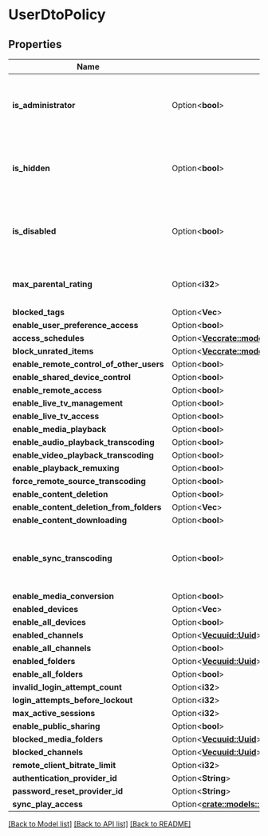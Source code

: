 # UserDtoPolicy

## Properties

Name | Type | Description | Notes
------------ | ------------- | ------------- | -------------
**is_administrator** | Option<**bool**> | Gets or sets a value indicating whether this instance is administrator. | [optional]
**is_hidden** | Option<**bool**> | Gets or sets a value indicating whether this instance is hidden. | [optional]
**is_disabled** | Option<**bool**> | Gets or sets a value indicating whether this instance is disabled. | [optional]
**max_parental_rating** | Option<**i32**> | Gets or sets the max parental rating. | [optional]
**blocked_tags** | Option<**Vec<String>**> |  | [optional]
**enable_user_preference_access** | Option<**bool**> |  | [optional]
**access_schedules** | Option<[**Vec<crate::models::AccessSchedule>**](AccessSchedule.md)> |  | [optional]
**block_unrated_items** | Option<[**Vec<crate::models::UnratedItem>**](UnratedItem.md)> |  | [optional]
**enable_remote_control_of_other_users** | Option<**bool**> |  | [optional]
**enable_shared_device_control** | Option<**bool**> |  | [optional]
**enable_remote_access** | Option<**bool**> |  | [optional]
**enable_live_tv_management** | Option<**bool**> |  | [optional]
**enable_live_tv_access** | Option<**bool**> |  | [optional]
**enable_media_playback** | Option<**bool**> |  | [optional]
**enable_audio_playback_transcoding** | Option<**bool**> |  | [optional]
**enable_video_playback_transcoding** | Option<**bool**> |  | [optional]
**enable_playback_remuxing** | Option<**bool**> |  | [optional]
**force_remote_source_transcoding** | Option<**bool**> |  | [optional]
**enable_content_deletion** | Option<**bool**> |  | [optional]
**enable_content_deletion_from_folders** | Option<**Vec<String>**> |  | [optional]
**enable_content_downloading** | Option<**bool**> |  | [optional]
**enable_sync_transcoding** | Option<**bool**> | Gets or sets a value indicating whether [enable synchronize]. | [optional]
**enable_media_conversion** | Option<**bool**> |  | [optional]
**enabled_devices** | Option<**Vec<String>**> |  | [optional]
**enable_all_devices** | Option<**bool**> |  | [optional]
**enabled_channels** | Option<[**Vec<uuid::Uuid>**](uuid::Uuid.md)> |  | [optional]
**enable_all_channels** | Option<**bool**> |  | [optional]
**enabled_folders** | Option<[**Vec<uuid::Uuid>**](uuid::Uuid.md)> |  | [optional]
**enable_all_folders** | Option<**bool**> |  | [optional]
**invalid_login_attempt_count** | Option<**i32**> |  | [optional]
**login_attempts_before_lockout** | Option<**i32**> |  | [optional]
**max_active_sessions** | Option<**i32**> |  | [optional]
**enable_public_sharing** | Option<**bool**> |  | [optional]
**blocked_media_folders** | Option<[**Vec<uuid::Uuid>**](uuid::Uuid.md)> |  | [optional]
**blocked_channels** | Option<[**Vec<uuid::Uuid>**](uuid::Uuid.md)> |  | [optional]
**remote_client_bitrate_limit** | Option<**i32**> |  | [optional]
**authentication_provider_id** | Option<**String**> |  | [optional]
**password_reset_provider_id** | Option<**String**> |  | [optional]
**sync_play_access** | Option<[**crate::models::SyncPlayUserAccessType**](SyncPlayUserAccessType.md)> |  | [optional]

[[Back to Model list]](../README.md#documentation-for-models) [[Back to API list]](../README.md#documentation-for-api-endpoints) [[Back to README]](../README.md)


